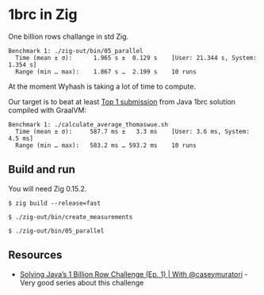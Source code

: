 # 1brc in Zig

One billion rows challange in std Zig.

```
Benchmark 1: ./zig-out/bin/05_parallel
  Time (mean ± σ):      1.965 s ±  0.129 s    [User: 21.344 s, System: 1.354 s]
  Range (min … max):    1.867 s …  2.199 s    10 runs
```


At the moment Wyhash is taking a lot of time to compute.

Our target is to beat at least [Top 1 submission](https://github.com/gunnarmorling/1brc/blob/main/src/main/java/dev/morling/onebrc/CalculateAverage_thomaswue.java) from Java 1brc solution compiled with GraalVM:

```
Benchmark 1: ./calculate_average_thomaswue.sh
  Time (mean ± σ):     587.7 ms ±   3.3 ms    [User: 3.6 ms, System: 4.5 ms]
  Range (min … max):   583.2 ms … 593.2 ms    10 runs
```

## Build and run

You will need Zig 0.15.2.

```
$ zig build --release=fast

$ ./zig-out/bin/create_measurements

$ ./zig-out/bin/05_parallel
```


## Resources

- [Solving Java’s 1 Billion Row Challenge (Ep. 1) | With @caseymuratori](https://www.youtube.com/watch?v=n-YK3B4_xPA) - Very good series about this challenge 
